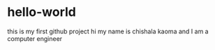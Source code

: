 # hello-world
this is my first github project
hi my name is chishala kaoma and I am a computer engineer

